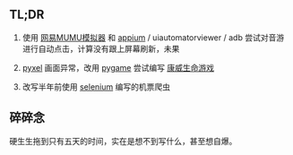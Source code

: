## TL;DR
1. 使用 [网易MUMU模拟器](http://mumu.163.com/index.html) 和 [appium](http://appium.io/) / uiautomatorviewer / adb 尝试对音游进行自动点击，计算没有跟上屏幕刷新，未果

2. [pyxel](https://github.com/kitao/pyxel) 画面异常，改用 [pygame](https://github.com/pygame/pygame) 尝试编写 [康威生命游戏](https://en.wikipedia.org/wiki/Conway%27s_Game_of_Life)

3. 改写半年前使用 [selenium](https://www.seleniumhq.org/) 编写的机票爬虫

## 碎碎念
硬生生拖到只有五天的时间，实在是想不到写什么，甚至想自爆。